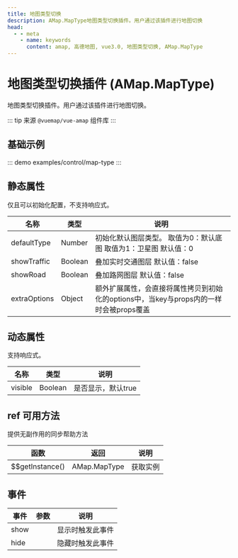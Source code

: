 ```yaml
---
title: 地图类型切换
description: AMap.MapType地图类型切换插件。用户通过该插件进行地图切换
head:
  - - meta
    - name: keywords
      content: amap, 高德地图, vue3.0, 地图类型切换, AMap.MapType
---
```

# 地图类型切换插件 (AMap.MapType)
地图类型切换插件。用户通过该插件进行地图切换。

::: tip
来源 ```@vuemap/vue-amap``` 组件库
:::

## 基础示例

::: demo
examples/control/map-type
:::

## 静态属性
仅且可以初始化配置，不支持响应式。

名称 | 类型 | 说明
---|---|---|
defaultType | Number | 初始化默认图层类型。 取值为0：默认底图 取值为1：卫星图 默认值：0
showTraffic  | Boolean | 叠加实时交通图层 默认值：false
showRoad | Boolean | 叠加路网图层 默认值：false
extraOptions | Object | 额外扩展属性，会直接将属性拷贝到初始化的options中，当key与props内的一样时会被props覆盖

## 动态属性

支持响应式。

名称 | 类型 | 说明
---|---|---|
visible | Boolean | 是否显示，默认true


## ref 可用方法
提供无副作用的同步帮助方法

函数 | 返回 | 说明
---|---|---|
$$getInstance() | AMap.MapType | 获取实例


## 事件

事件 | 参数 | 说明
---|---|---|
show | | 显示时触发此事件
hide | | 隐藏时触发此事件
